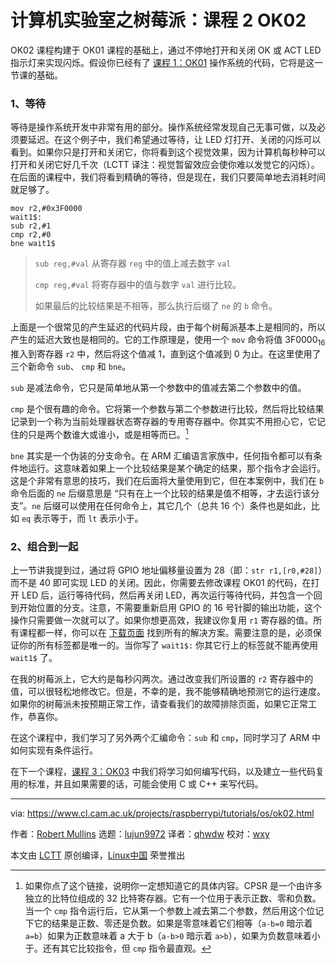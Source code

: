 [#]: collector: (lujun9972)
[#]: translator: (qhwdw)
[#]: reviewer: (wxy)
[#]: publisher: ( )
[#]: url: ( )
[#]: subject: (Computer Laboratory – Raspberry Pi: Lesson 2 OK02)
[#]: via: (https://www.cl.cam.ac.uk/projects/raspberrypi/tutorials/os/ok02.html)
[#]: author: (Robert Mullins http://www.cl.cam.ac.uk/~rdm34)

计算机实验室之树莓派：课程 2 OK02
======

OK02 课程构建于 OK01 课程的基础上，通过不停地打开和关闭 OK 或 ACT LED 指示灯来实现闪烁。假设你已经有了 [课程 1：OK01][1] 操作系统的代码，它将是这一节课的基础。

### 1、等待

等待是操作系统开发中非常有用的部分。操作系统经常发现自己无事可做，以及必须要延迟。在这个例子中，我们希望通过等待，让 LED 灯打开、关闭的闪烁可以看到。如果你只是打开和关闭它，你将看到这个视觉效果，因为计算机每秒种可以打开和关闭它好几千次（LCTT 译注：视觉暂留效应会使你难以发觉它的闪烁）。在后面的课程中，我们将看到精确的等待，但是现在，我们只要简单地去消耗时间就足够了。

```
mov r2,#0x3F0000
wait1$:
sub r2,#1
cmp r2,#0
bne wait1$
```

> `sub reg,#val` 从寄存器 `reg` 中的值上减去数字 `val`
> 
> `cmp reg,#val` 将寄存器中的值与数字 `val` 进行比较。
> 
> 如果最后的比较结果是不相等，那么执行后缀了 `ne` 的 `b` 命令。

上面是一个很常见的产生延迟的代码片段，由于每个树莓派基本上是相同的，所以产生的延迟大致也是相同的。它的工作原理是，使用一个 `mov` 命令将值 3F0000<sub>16</sub> 推入到寄存器 `r2` 中，然后将这个值减 1，直到这个值减到 0 为止。在这里使用了三个新命令 `sub`、 `cmp` 和 `bne`。

`sub` 是减法命令，它只是简单地从第一个参数中的值减去第二个参数中的值。

`cmp` 是个很有趣的命令。它将第一个参数与第二个参数进行比较，然后将比较结果记录到一个称为当前处理器状态寄存器的专用寄存器中。你其实不用担心它，它记住的只是两个数谁大或谁小，或是相等而已。[^1]

`bne` 其实是一个伪装的分支命令。在 ARM 汇编语言家族中，任何指令都可以有条件地运行。这意味着如果上一个比较结果是某个确定的结果，那个指令才会运行。这是个非常有意思的技巧，我们在后面将大量使用到它，但在本案例中，我们在 `b` 命令后面的 `ne` 后缀意思是 “只有在上一个比较的结果是值不相等，才去运行该分支”。`ne` 后缀可以使用在任何命令上，其它几个（总共 16 个）条件也是如此，比如 `eq` 表示等于，而 `lt` 表示小于。

### 2、组合到一起

上一节讲我提到过，通过将 GPIO 地址偏移量设置为 28（即：`str r1,[r0,#28]`）而不是 40 即可实现 LED 的关闭。因此，你需要去修改课程 OK01 的代码，在打开 LED 后，运行等待代码，然后再关闭 LED，再次运行等待代码，并包含一个回到开始位置的分支。注意，不需要重新启用 GPIO 的 16 号针脚的输出功能，这个操作只需要做一次就可以了。如果你想更高效，我建议你复用 `r1` 寄存器的值。所有课程都一样，你可以在 [下载页面][2] 找到所有的解决方案。需要注意的是，必须保证你的所有标签都是唯一的。当你写了 `wait1$:` 你其它行上的标签就不能再使用 `wait1$` 了。

在我的树莓派上，它大约是每秒闪两次。通过改变我们所设置的 `r2` 寄存器中的值，可以很轻松地修改它。但是，不幸的是，我不能够精确地预测它的运行速度。如果你的树莓派未按预期正常工作，请查看我们的故障排除页面，如果它正常工作，恭喜你。

在这个课程中，我们学习了另外两个汇编命令：`sub` 和 `cmp`，同时学习了 ARM 中如何实现有条件运行。

在下一个课程，[课程 3：OK03][3] 中我们将学习如何编写代码，以及建立一些代码复用的标准，并且如果需要的话，可能会使用 C 或 C++ 来写代码。

[^1]: 如果你点了这个链接，说明你一定想知道它的具体内容。CPSR 是一个由许多独立的比特位组成的 32 比特寄存器。它有一个位用于表示正数、零和负数。当一个 `cmp` 指令运行后，它从第一个参数上减去第二个参数，然后用这个位记下它的结果是正数、零还是负数。如果是零意味着它们相等（`a-b=0` 暗示着 `a=b`）如果为正数意味着 a 大于 b（`a-b>0` 暗示着 `a>b`），如果为负数意味着小于。还有其它比较指令，但 `cmp` 指令最直观。 

--------------------------------------------------------------------------------

via: https://www.cl.cam.ac.uk/projects/raspberrypi/tutorials/os/ok02.html

作者：[Robert Mullins][a]
选题：[lujun9972][b]
译者：[qhwdw](https://github.com/qhwdw)
校对：[wxy](https://github.com/wxy)

本文由 [LCTT](https://github.com/LCTT/TranslateProject) 原创编译，[Linux中国](https://linux.cn/) 荣誉推出

[a]: http://www.cl.cam.ac.uk/~rdm34
[b]: https://github.com/lujun9972
[1]: https://linux.cn/article-10458-1.html
[2]: https://www.cl.cam.ac.uk/projects/raspberrypi/tutorials/os/downloads.html
[3]: https://www.cl.cam.ac.uk/projects/raspberrypi/tutorials/os/ok03.html
